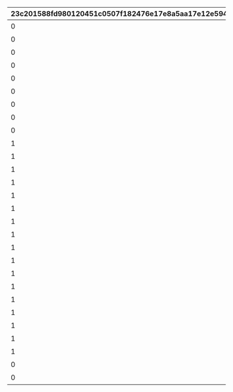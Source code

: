 |23c201588fd980120451c0507f182476e17e8a5aa17e12e59454f2adb999a7fb|d9869c8eda3d0ea911bd00a716c985cf76f65d475a715a868c7d563e34776bbb|9a4968820f1b66bebbd33592a8bd1de99dcfaf9181dfba6b10134fa9f65c139d|4cdf3cbc049fbea1c3cded2357dd8dd7eeb25b7ba2b5a8f1f7579fdce3f95234|10692858f97cef443b1b2e6911e2dfcdf1bd1ca1545cf750ca86f4c7bf9d8a86|c18b5eaa43a10e872a15e5f0464eefec0c1225372ee355e4e1ac0bf1087db0a1|8979e722ca078842b4d4822c1ec82b72c7e88b78fb6bc625bc410d898105f79d|
| --- | --- | --- | --- | --- | --- | --- |
|0|アニメ プリンセスコネクト！Re:Dive 1 封入特典|2020-08-04 12:00:00|2023/12/31 23:59:59|1|101|10101|
|0|アニメ プリンセスコネクト！Re:Dive 2 封入特典|2020-09-03 19:00:00|2023/12/31 23:59:59|1|101|10102|
|0|アニメ プリンセスコネクト！Re:Dive 3 封入特典|2020-10-01 17:00:00|2023/12/31 23:59:59|1|101|10103|
|0|アニメ プリンセスコネクト！Re:Dive 4 封入特典|2020-11-05 12:00:00|2023/12/31 23:59:59|1|101|10104|
|0|アニメ プリコネ！Re:Dive Season2 1巻 購入特典|2022-03-21 00:00:00|2026/12/31 23:59:59|1|102|10201|
|0|アニメ プリコネ！Re:Dive Season2 2巻 購入特典|2022-04-18 00:00:00|2026/12/31 23:59:59|1|102|10202|
|0|アニメ プリコネ！Re:Dive Season2 3巻 購入特典|2022-05-16 00:00:00|2026/12/31 23:59:59|1|102|10203|
|0|週刊ファミ通6月3日号（5月20日発売） 封入特典|2021-05-19 00:00:00|2022/05/19 23:59:59|1|201|20101|
|0|公式アートワークス Vol.3 発売記念アイテム|2021-07-30 00:00:00|2030/07/30 23:59:59|1|202|20201|
|1|プリコネフェス2023　リアルガチャ|2023-01-15 15:00:00|2024/01/31 23:59:59|3|203|20301|
|1|プリコネフェス2023　リアルガチャ|2023-01-15 15:00:00|2024/01/31 23:59:59|3|203|20302|
|1|プリコネフェス2023　リアルガチャ|2023-01-15 15:00:00|2024/01/31 23:59:59|3|203|20303|
|1|プリコネフェス2023　リアルガチャ|2023-01-15 15:00:00|2024/01/31 23:59:59|3|203|20304|
|1|プリコネフェス2023　リアルガチャ|2023-01-15 15:00:00|2024/01/31 23:59:59|3|203|20305|
|1|プリコネフェス2023　リアルガチャ|2023-01-15 15:00:00|2024/01/31 23:59:59|3|203|20306|
|1|プリコネフェス2023　リアルガチャ|2023-01-15 15:00:00|2024/01/31 23:59:59|3|203|20307|
|1|プリコネフェス2023　リアルガチャ|2023-01-15 15:00:00|2024/01/31 23:59:59|3|203|20308|
|1|プリコネフェス2023　リアルガチャ|2023-01-15 15:00:00|2024/01/31 23:59:59|3|203|20309|
|1|プリコネフェス2023　リアルガチャ|2023-01-15 15:00:00|2024/01/31 23:59:59|3|203|20310|
|1|プリコネフェス2023　リアルガチャ|2023-01-15 15:00:00|2024/01/31 23:59:59|3|203|20311|
|1|プリコネフェス2023　リアルガチャ|2023-01-15 15:00:00|2024/01/31 23:59:59|3|203|20312|
|1|プリコネフェス2023　リアルガチャ|2023-01-15 15:00:00|2024/01/31 23:59:59|3|203|20313|
|1|プリコネフェス2023　リアルガチャ|2023-01-15 15:00:00|2024/01/31 23:59:59|3|203|20314|
|1|プリコネフェス2023　リアルガチャ|2023-01-15 15:00:00|2024/01/31 23:59:59|3|203|20315|
|1|プリコネフェス2023　リアルガチャ|2023-01-15 15:00:00|2024/01/31 23:59:59|3|203|20316|
|1|プリコネフェス2023　リアルガチャ|2023-01-15 15:00:00|2024/01/31 23:59:59|3|203|20317|
|0|キャラクターソングアルバムVol.5 購入特典|2024-02-14 00:00:00|2025/02/13 23:59:59|1|204|20401|
|0|サウンドトラックVol.6 購入特典|2024-02-14 00:00:00|2025/02/13 23:59:59|1|205|20501|